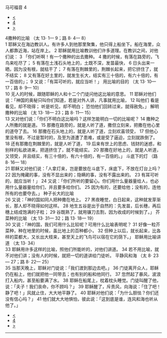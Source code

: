 ﻿





 马可福音 4




* [<](bible/MRK03.md)
* [4](bible/MRK.md)
* [>](bible/MRK05.md)



 
4撒种的比喻 （太 13· 1— 9；路 8· 4— 8）  
1 耶稣又在海边教训人。有许多人到他那里聚集，他只得上船坐下。船在海里，众人都靠近海，站在岸上。 
2 耶稣就用比喻教训他们许多道理。在教训之间，对他们说： 
3 「你们听啊！有一个撒种的出去撒种。 
4 撒的时候，有落在路旁的，飞鸟来吃尽了； 
5 有落在土浅石头地上的，土既不深，发苗最快， 
6 日头出来一晒，因为没有根，就枯干了； 
7 有落在荆棘里的，荆棘长起来，把它挤住了，就不结实； 
8 又有落在好土里的，就发生长大，结实有三十倍的，有六十倍的，有一百倍的」； 
9 又说：「有耳可听的，就应当听！」 用比喻的目的 （太 13· 10— 17；路 8· 9— 10）  
10 无人的时候，跟随耶稣的人和十二个门徒问他这比喻的意思。 
11 耶稣对他们说：「神国的奥秘只叫你们知道，若是对外人讲，凡事就用比喻， 
12 叫他们 看是看见，却不晓得； 听是听见，却不明白； 恐怕他们回转过来，就得赦免。」 解明撒种的比喻 （太 13· 18— 23；路 8· 11— 15）  
13 又对他们说：「你们不明白这比喻吗？这样怎能明白一切的比喻呢？ 
14 撒种之人所撒的就是道。 
15 那撒在路旁的，就是人听了道，撒但立刻来，把撒在他心里的道夺了去。 
16 那撒在石头地上的，就是人听了道，立刻欢喜领受， 
17 但他心里没有根，不过是暂时的，及至为道遭了患难，或是受了逼迫，立刻就跌倒了。 
18 还有那撒在荆棘里的，就是人听了道， 
19 后来有世上的思虑、钱财的迷惑，和别样的私欲进来，把道挤住了，就不能结实。 
20 那撒在好地上的，就是人听道，又领受，并且结实，有三十倍的，有六十倍的，有一百倍的。」 斗底下的灯 （路 8· 16— 18）  
21 耶稣又对他们说：「人拿灯来，岂是要放在斗底下，床底下，不放在灯台上吗？ 
22 因为掩藏的事，没有不显出来的；隐瞒的事，没有不露出来的。 
23 有耳可听的，就应当听！」 
24 又说：「你们所听的要留心。你们用什么量器量给人，也必用什么量器量给你们，并且要多给你们。 
25 因为有的，还要给他；没有的，连他所有的也要夺去。」 种子长大的比喻  
26 又说：「神的国如同人把种撒在地上。 
27 黑夜睡觉，白日起来，这种就发芽渐长，那人却不晓得如何这样。 
28 地生五谷是出于自然的：先发苗，后长穗，再后穗上结成饱满的子粒； 
29 谷既熟了，就用镰刀去割，因为收成的时候到了。」 芥菜种的比喻 （太 13· 31— 32；路 13· 18— 19）  
30 又说：「神的国，我们可用什么比较呢？可用什么比喻表明呢？ 
31 好像一粒芥菜种，种在地里的时候，虽比地上的百种都小， 
32 但种上以后，就长起来，比各样的菜都大，又长出大枝来，甚至天上的飞鸟可以宿在它的荫下。」 耶稣用比喻讲道 （太 13· 34）  
33 耶稣用许多这样的比喻，照他们所能听的，对他们讲道。 
34 若不用比喻，就不对他们讲；没有人的时候，就把一切的道讲给门徒听。 平静风和海 （太 8· 23— 27；路 8· 22— 25）  
35 当那天晚上，耶稣对门徒说：「我们渡到那边去吧。」 
36 门徒离开众人，耶稣仍在船上，他们就把他一同带去；也有别的船和他同行。 
37 忽然起了暴风，波浪打入船内，甚至船要满了水。 
38 耶稣在船尾上，枕着枕头睡觉。门徒叫醒了他，说：「夫子！我们丧命，你不顾吗？」 
39 耶稣醒了，斥责风，向海说：「住了吧！静了吧！」风就止住，大大地平静了。 
40 耶稣对他们说：「为什么胆怯？你们还没有信心吗？」 
41 他们就大大地惧怕，彼此说：「这到底是谁，连风和海也听从他了。」 
* [<](bible/MRK03.md)
* [4](bible/MRK.md)
* [>](bible/MRK05.md)





---









